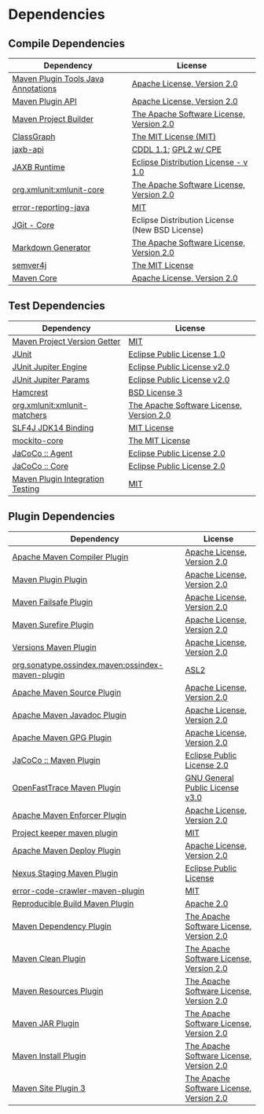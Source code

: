 <!-- @formatter:off -->
# Dependencies

## Compile Dependencies

| Dependency                               | License                                        |
| ---------------------------------------- | ---------------------------------------------- |
| [Maven Plugin Tools Java Annotations][0] | [Apache License, Version 2.0][1]               |
| [Maven Plugin API][2]                    | [Apache License, Version 2.0][1]               |
| [Maven Project Builder][4]               | [The Apache Software License, Version 2.0][5]  |
| [ClassGraph][6]                          | [The MIT License (MIT)][7]                     |
| [jaxb-api][8]                            | [CDDL 1.1][9]; [GPL2 w/ CPE][9]                |
| [JAXB Runtime][11]                       | [Eclipse Distribution License - v 1.0][12]     |
| [org.xmlunit:xmlunit-core][13]           | [The Apache Software License, Version 2.0][5]  |
| [error-reporting-java][15]               | [MIT][16]                                      |
| [JGit - Core][17]                        | Eclipse Distribution License (New BSD License) |
| [Markdown Generator][18]                 | [The Apache Software License, Version 2.0][5]  |
| [semver4j][20]                           | [The MIT License][21]                          |
| [Maven Core][22]                         | [Apache License, Version 2.0][1]               |

## Test Dependencies

| Dependency                             | License                                       |
| -------------------------------------- | --------------------------------------------- |
| [Maven Project Version Getter][24]     | [MIT][16]                                     |
| [JUnit][26]                            | [Eclipse Public License 1.0][27]              |
| [JUnit Jupiter Engine][28]             | [Eclipse Public License v2.0][29]             |
| [JUnit Jupiter Params][28]             | [Eclipse Public License v2.0][29]             |
| [Hamcrest][32]                         | [BSD License 3][33]                           |
| [org.xmlunit:xmlunit-matchers][13]     | [The Apache Software License, Version 2.0][5] |
| [SLF4J JDK14 Binding][36]              | [MIT License][21]                             |
| [mockito-core][38]                     | [The MIT License][39]                         |
| [JaCoCo :: Agent][40]                  | [Eclipse Public License 2.0][41]              |
| [JaCoCo :: Core][40]                   | [Eclipse Public License 2.0][41]              |
| [Maven Plugin Integration Testing][44] | [MIT][16]                                     |

## Plugin Dependencies

| Dependency                                              | License                                       |
| ------------------------------------------------------- | --------------------------------------------- |
| [Apache Maven Compiler Plugin][46]                      | [Apache License, Version 2.0][1]              |
| [Maven Plugin Plugin][48]                               | [Apache License, Version 2.0][1]              |
| [Maven Failsafe Plugin][50]                             | [Apache License, Version 2.0][1]              |
| [Maven Surefire Plugin][52]                             | [Apache License, Version 2.0][1]              |
| [Versions Maven Plugin][54]                             | [Apache License, Version 2.0][1]              |
| [org.sonatype.ossindex.maven:ossindex-maven-plugin][56] | [ASL2][5]                                     |
| [Apache Maven Source Plugin][58]                        | [Apache License, Version 2.0][1]              |
| [Apache Maven Javadoc Plugin][60]                       | [Apache License, Version 2.0][1]              |
| [Apache Maven GPG Plugin][62]                           | [Apache License, Version 2.0][1]              |
| [JaCoCo :: Maven Plugin][64]                            | [Eclipse Public License 2.0][41]              |
| [OpenFastTrace Maven Plugin][66]                        | [GNU General Public License v3.0][67]         |
| [Apache Maven Enforcer Plugin][68]                      | [Apache License, Version 2.0][1]              |
| [Project keeper maven plugin][70]                       | [MIT][16]                                     |
| [Apache Maven Deploy Plugin][72]                        | [Apache License, Version 2.0][1]              |
| [Nexus Staging Maven Plugin][74]                        | [Eclipse Public License][27]                  |
| [error-code-crawler-maven-plugin][76]                   | [MIT][16]                                     |
| [Reproducible Build Maven Plugin][78]                   | [Apache 2.0][5]                               |
| [Maven Dependency Plugin][80]                           | [The Apache Software License, Version 2.0][5] |
| [Maven Clean Plugin][82]                                | [The Apache Software License, Version 2.0][5] |
| [Maven Resources Plugin][84]                            | [The Apache Software License, Version 2.0][5] |
| [Maven JAR Plugin][86]                                  | [The Apache Software License, Version 2.0][5] |
| [Maven Install Plugin][88]                              | [The Apache Software License, Version 2.0][5] |
| [Maven Site Plugin 3][90]                               | [The Apache Software License, Version 2.0][5] |

[40]: https://www.eclemma.org/jacoco/index.html
[70]: https://github.com/exasol/project-keeper-maven-plugin
[15]: https://github.com/exasol/error-reporting-java
[5]: http://www.apache.org/licenses/LICENSE-2.0.txt
[11]: https://eclipse-ee4j.github.io/jaxb-ri/
[52]: https://maven.apache.org/surefire/maven-surefire-plugin/
[82]: http://maven.apache.org/plugins/maven-clean-plugin/
[16]: https://opensource.org/licenses/MIT
[38]: https://github.com/mockito/mockito
[4]: http://maven.apache.org/
[24]: https://github.com/exasol/maven-project-version-getter
[54]: http://www.mojohaus.org/versions-maven-plugin/
[33]: http://opensource.org/licenses/BSD-3-Clause
[46]: https://maven.apache.org/plugins/maven-compiler-plugin/
[9]: https://oss.oracle.com/licenses/CDDL+GPL-1.1
[18]: https://github.com/Steppschuh/Java-Markdown-Generator
[66]: https://github.com/itsallcode/openfasttrace-maven-plugin
[26]: http://junit.org
[41]: https://www.eclipse.org/legal/epl-2.0/
[72]: https://maven.apache.org/plugins/maven-deploy-plugin/
[64]: https://www.jacoco.org/jacoco/trunk/doc/maven.html
[13]: https://www.xmlunit.org/
[39]: https://github.com/mockito/mockito/blob/main/LICENSE
[78]: http://zlika.github.io/reproducible-build-maven-plugin
[21]: http://www.opensource.org/licenses/mit-license.php
[6]: https://github.com/classgraph/classgraph
[8]: https://github.com/eclipse-ee4j/jaxb-api
[28]: https://junit.org/junit5/
[48]: https://maven.apache.org/plugin-tools/maven-plugin-plugin
[58]: https://maven.apache.org/plugins/maven-source-plugin/
[32]: http://hamcrest.org/JavaHamcrest/
[36]: http://www.slf4j.org
[84]: http://maven.apache.org/plugins/maven-resources-plugin/
[0]: https://maven.apache.org/plugin-tools/maven-plugin-annotations
[2]: https://maven.apache.org/ref/3.8.4/maven-plugin-api/
[22]: https://maven.apache.org/ref/3.8.4/maven-core/
[20]: https://github.com/vdurmont/semver4j
[74]: http://www.sonatype.com/public-parent/nexus-maven-plugins/nexus-staging/nexus-staging-maven-plugin/
[50]: https://maven.apache.org/surefire/maven-failsafe-plugin/
[80]: http://maven.apache.org/plugins/maven-dependency-plugin/
[7]: http://opensource.org/licenses/MIT
[27]: http://www.eclipse.org/legal/epl-v10.html
[67]: https://www.gnu.org/licenses/gpl-3.0.html
[86]: http://maven.apache.org/plugins/maven-jar-plugin/
[12]: http://www.eclipse.org/org/documents/edl-v10.php
[1]: https://www.apache.org/licenses/LICENSE-2.0.txt
[68]: https://maven.apache.org/enforcer/maven-enforcer-plugin/
[29]: https://www.eclipse.org/legal/epl-v20.html
[88]: http://maven.apache.org/plugins/maven-install-plugin/
[56]: https://sonatype.github.io/ossindex-maven/maven-plugin/
[17]: https://www.eclipse.org/jgit/
[62]: https://maven.apache.org/plugins/maven-gpg-plugin/
[44]: https://github.com/exasol/maven-plugin-integration-testing
[90]: http://maven.apache.org/plugins/maven-site-plugin/
[60]: https://maven.apache.org/plugins/maven-javadoc-plugin/
[76]: https://github.com/exasol/error-code-crawler-maven-plugin
